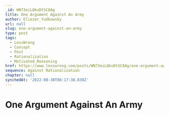 ```yaml
---
_id: WN73eiLQkuDtSC8Ag
title: One Argument Against An Army
author: Eliezer_Yudkowsky
url: null
slug: one-argument-against-an-army
type: post
tags:
  - LessWrong
  - Concept
  - Post
  - Rationalization
  - Motivated_Reasoning
href: https://www.lesswrong.com/posts/WN73eiLQkuDtSC8Ag/one-argument-against-an-army
sequence: Against Rationalization
chapter: null
synchedAt: '2022-08-30T08:17:38.838Z'
---
```

# One Argument Against An Army

